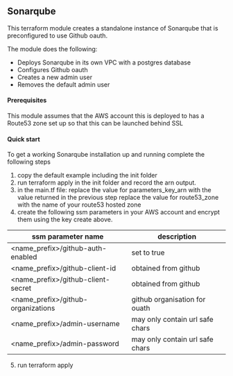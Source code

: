 ## Sonarqube

This terraform module creates a standalone instance of Sonarqube that is preconfigured to use Github oauth.

The module does the following:
* Deploys Sonarqube in its own VPC with a postgres database
* Configures Github oauth
* Creates a new admin user
* Removes the default admin user

#### Prerequisites
This module assumes that the AWS account this is deployed to has a Route53 zone set up so that this can be launched behind SSL

#### Quick start
To get a working Sonarqube installation up and running complete the following steps
1. copy the default example including the init folder
2. run terraform apply in the init folder and record the arn output.
3. in the main.tf file:
    replace the value for parameters_key_arn  with the value returned in the previous step
    replace the value for route53_zone with the name of your route53 hosted zone
4. create the following ssm parameters in your AWS account and encrypt them using the key create above.

| ssm parameter name| description |
|--- |--- |
|  \<name_prefix\>/github-auth-enabled |set to true|
|  \<name_prefix\>/github-client-id | obtained from github|
|  \<name_prefix\>/github-client-secret |obtained from github|
|  \<name_prefix\>/github-organizations |github organisation for ouath|
|  \<name_prefix\>/admin-username |may only contain url safe chars|
|  \<name_prefix\>/admin-password |may only contain url safe chars|

5. run terraform apply